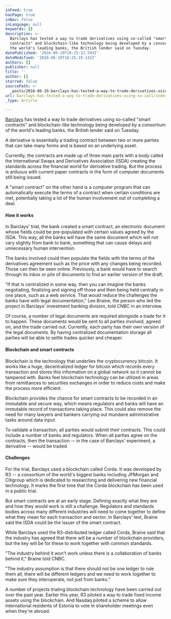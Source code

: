 ```yaml
---
inFeed: true
hasPage: true
inNav: false
inLanguage: null
keywords: []
description: >-
  Barclays has tested a way to trade derivatives using so-called "smart
  contracts" and blockchain-like technology being developed by a consortium of
  the world's leading banks, the British lender said on Tuesday.
datePublished: '2016-06-19T18:25:32.593Z'
dateModified: '2016-06-19T18:25:19.142Z'
authors: []
publisher: null
title: ''
author: []
starred: false
sourcePath: >-
  _posts/2016-06-19-barclays-has-tested-a-way-to-trade-derivatives-using-so-call.md
url: barclays-has-tested-a-way-to-trade-derivatives-using-so-call/index.html
_type: Article

---
```

[Barclays][0] has tested a way to trade derivatives using so-called "smart contracts" and blockchain-like technology being developed by a consortium of the world's leading banks, the British lender said on Tuesday.

A derivative is essentially a trading contract between two or more parties that can take many forms and is based on an underlying asset.

Currently, the contracts are made up of three main parts with a body called the International Swaps and Derivatives Association (ISDA) creating the standards across the financial world for derivative trading. But the process is arduous with current paper contracts in the form of computer documents still being issued.

A "smart contract" on the other hand is a computer program that can automatically execute the terms of a contract when certain conditions are met, potentially taking a lot of the human involvement out of completing a deal.

#### How it works

In Barclays' trial, the bank created a smart contract, an electronic document whose fields could be pre-populated with certain values agreed by the ISDA. This way, all the banks will have the same document which will not vary slightly from bank to bank, something that can cause delays and unnecessary human intervention.

The banks involved could then populate the fields with the terms of the derivatives agreement such as the price with any changes being recorded. Those can then be seen online. Previously, a bank would have to search through its inbox or pile of documents to find an earlier version of the draft.

"If that is centralized in some way, then you can imagine the banks negotiating, finalizing and signing off those and then being held centrally in one place, such as a web service. That would reduce the challenges the banks have with legal documentation," Lee Braine, the person who led the project in Barclays' investment banking division, told CNBC in an interview.

Of course, a number of legal documents are required alongside a trade for it to happen. These documents would be sent to all parties involved, agreed on, and the trade carried out. Currently, each party has their own version of the legal documents. By having centralized documentation storage all parties will be able to settle trades quicker and cheaper.

#### Blockchain and smart contracts

Blockchain is the technology that underlies the cryptocurrency bitcoin. It works like a huge, decentralized ledger for bitcoin which records every transaction and stores this information on a global network so it cannot be tampered with. Banks feel blockchain technology can be utilized in areas from remittances to securities exchanges in order to reduce costs and make the process more efficient.

Blockchain provides the chance for smart contracts to be recorded in an immutable and secure way, which means regulators and banks will have an immutable record of transactions taking place. This could also remove the need for many lawyers and bankers carrying out mundane administrative tasks around data input.

To validate a transaction, all parties would submit their contracts. This could include a number of banks and regulators. When all parties agree on the contracts, then the transaction -- in the case of Barclays' experiment, a derivative -- would be traded.

#### Challenges

For the trial, Barclays used a blockchain called Corda. It was developed by R3 -- a consortium of the world's biggest banks including JPMorgan and Citigroup which is dedicated to researching and delivering new financial technology. It marks the first time that the Corda blockchain has been used in a public trial.

But smart contracts are at an early stage. Defining exactly what they are and how they would work is still a challenge. Regulators and standards bodies across many different industries will need to come together to define what they mean for each transaction and sector. In Barclays' test, Braine said the ISDA could be the issuer of the smart contract.

While Barclays used the R3-distributed ledger called Corda, Braine said that the industry has agreed that there will be a number of blockchain providers, but the key will be for these to work together with common standards.

"The industry behind it won't work unless there is a collaboration of banks behind it," Braine told CNBC.

"The industry assumption is that there should not be one ledger to rule them all, there will be different ledgers and we need to work together to make sure they interoperate, not just from banks."

A number of projects trialing blockchain technology have been carried out over the past year. Earlier this year, R3 piloted a way to trade fixed income assets using the blockchain. And Nasdaq piloted a scheme to allow international residents of Estonia to vote in shareholder meetings even when they're abroad.

[0]: http://data.cnbc.com/quotes/BARC-GB